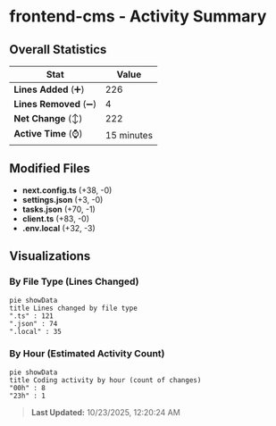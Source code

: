 # frontend-cms - Activity Summary 

## Overall Statistics

| Stat                   | Value                                                             |
| ---------------------- | ----------------------------------------------------------------- |
| **Lines Added** (➕)   | 226                                          |
| **Lines Removed** (➖) | 4                                        |
| **Net Change** (↕)    | 222                |
| **Active Time** (⌚)   | 15 minutes |


## Modified Files
- **next.config.ts** (+38, -0)
- **settings.json** (+3, -0)
- **tasks.json** (+70, -1)
- **client.ts** (+83, -0)
- **.env.local** (+32, -3)

## Visualizations

### By File Type (Lines Changed)

```mermaid
pie showData
title Lines changed by file type
".ts" : 121
".json" : 74
".local" : 35
```

### By Hour (Estimated Activity Count)

```mermaid
pie showData
title Coding activity by hour (count of changes)
"00h" : 8
"23h" : 1
```


> **Last Updated:** 10/23/2025, 12:20:24 AM